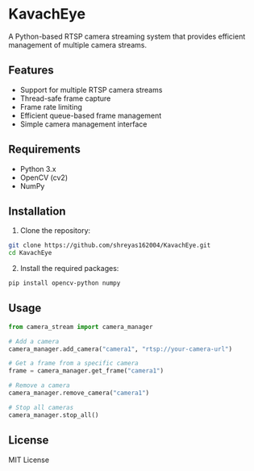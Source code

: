 # KavachEye

A Python-based RTSP camera streaming system that provides efficient management of multiple camera streams.

## Features

- Support for multiple RTSP camera streams
- Thread-safe frame capture
- Frame rate limiting
- Efficient queue-based frame management
- Simple camera management interface

## Requirements

- Python 3.x
- OpenCV (cv2)
- NumPy

## Installation

1. Clone the repository:
```bash
git clone https://github.com/shreyas162004/KavachEye.git
cd KavachEye
```

2. Install the required packages:
```bash
pip install opencv-python numpy
```

## Usage

```python
from camera_stream import camera_manager

# Add a camera
camera_manager.add_camera("camera1", "rtsp://your-camera-url")

# Get a frame from a specific camera
frame = camera_manager.get_frame("camera1")

# Remove a camera
camera_manager.remove_camera("camera1")

# Stop all cameras
camera_manager.stop_all()
```

## License

MIT License 